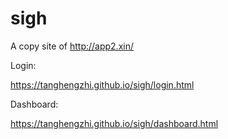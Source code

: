 # sigh
A copy site of http://app2.xin/

Login:

https://tanghengzhi.github.io/sigh/login.html

Dashboard:

https://tanghengzhi.github.io/sigh/dashboard.html
